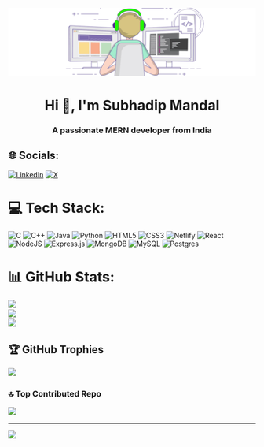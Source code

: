 ![Alt Text](https://raw.githubusercontent.com/leorrose/leorrose/master/readme_header.gif)

<h1 align="center">Hi 👋, I'm Subhadip Mandal</h1>
<h3 align="center">A passionate MERN developer from India</h3>


## 🌐 Socials:
[![LinkedIn](https://img.shields.io/badge/LinkedIn-%230077B5.svg?logo=linkedin&logoColor=white)](https://linkedin.com/in/subhadip-mandal-110270257) [![X](https://img.shields.io/badge/X-black.svg?logo=X&logoColor=white)](https://x.com/subhadip11335) 

# 💻 Tech Stack:
![C](https://img.shields.io/badge/c-%2300599C.svg?style=plastic&logo=c&logoColor=white) ![C++](https://img.shields.io/badge/c++-%2300599C.svg?style=plastic&logo=c%2B%2B&logoColor=white) ![Java](https://img.shields.io/badge/java-%23ED8B00.svg?style=plastic&logo=openjdk&logoColor=white) ![Python](https://img.shields.io/badge/python-3670A0?style=plastic&logo=python&logoColor=ffdd54) ![HTML5](https://img.shields.io/badge/html5-%23E34F26.svg?style=plastic&logo=html5&logoColor=white) ![CSS3](https://img.shields.io/badge/css3-%231572B6.svg?style=plastic&logo=css3&logoColor=white) ![Netlify](https://img.shields.io/badge/netlify-%23000000.svg?style=plastic&logo=netlify&logoColor=#00C7B7) ![React](https://img.shields.io/badge/react-%2320232a.svg?style=plastic&logo=react&logoColor=%2361DAFB) ![NodeJS](https://img.shields.io/badge/node.js-6DA55F?style=plastic&logo=node.js&logoColor=white) ![Express.js](https://img.shields.io/badge/express.js-%23404d59.svg?style=plastic&logo=express&logoColor=%2361DAFB) ![MongoDB](https://img.shields.io/badge/MongoDB-%234ea94b.svg?style=plastic&logo=mongodb&logoColor=white) ![MySQL](https://img.shields.io/badge/mysql-4479A1.svg?style=plastic&logo=mysql&logoColor=white) ![Postgres](https://img.shields.io/badge/postgres-%23316192.svg?style=plastic&logo=postgresql&logoColor=white)
# 📊 GitHub Stats:
![](https://github-readme-stats.vercel.app/api?username=subhadip1001&theme=dark&hide_border=true&include_all_commits=true&count_private=false)<br/>
![](https://nirzak-streak-stats.vercel.app/?user=subhadip1001&theme=dark&hide_border=true)<br/>
![](https://github-readme-stats.vercel.app/api/top-langs/?username=subhadip1001&theme=dark&hide_border=true&include_all_commits=true&count_private=false&layout=compact)

## 🏆 GitHub Trophies
![](https://github-profile-trophy.vercel.app/?username=subhadip1001&theme=radical&no-frame=true&no-bg=true&margin-w=4)

### 🔝 Top Contributed Repo
![](https://github-contributor-stats.vercel.app/api?username=subhadip1001&limit=5&theme=dark&combine_all_yearly_contributions=true)

---
[![](https://visitcount.itsvg.in/api?id=subhadip1001&icon=0&color=0)](https://visitcount.itsvg.in)

<!-- Proudly created with GPRM ( https://gprm.itsvg.in ) -->

